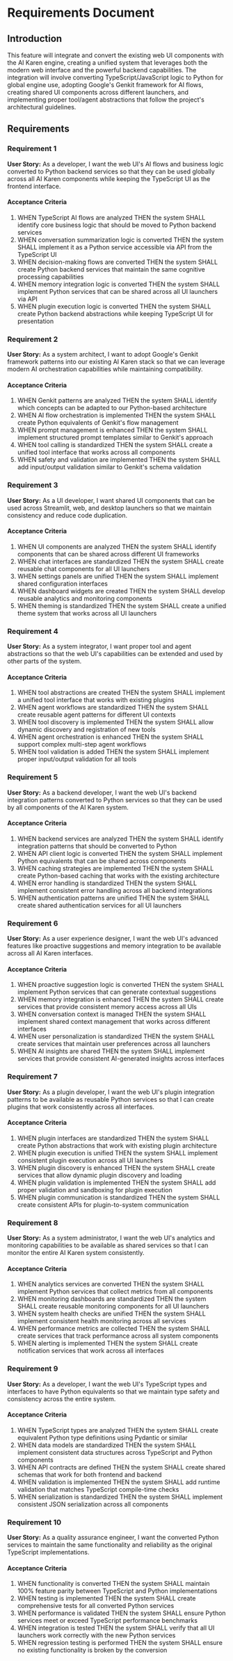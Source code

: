 # Requirements Document

## Introduction

This feature will integrate and convert the existing web UI components with the AI Karen engine, creating a unified system that leverages both the modern web interface and the powerful backend capabilities. The integration will involve converting TypeScript/JavaScript logic to Python for global engine use, adopting Google's Genkit framework for AI flows, creating shared UI components across different launchers, and implementing proper tool/agent abstractions that follow the project's architectural guidelines.

## Requirements

### Requirement 1

**User Story:** As a developer, I want the web UI's AI flows and business logic converted to Python backend services so that they can be used globally across all AI Karen components while keeping the TypeScript UI as the frontend interface.

#### Acceptance Criteria

1. WHEN TypeScript AI flows are analyzed THEN the system SHALL identify core business logic that should be moved to Python backend services
2. WHEN conversation summarization logic is converted THEN the system SHALL implement it as a Python service accessible via API from the TypeScript UI
3. WHEN decision-making flows are converted THEN the system SHALL create Python backend services that maintain the same cognitive processing capabilities
4. WHEN memory integration logic is converted THEN the system SHALL implement Python services that can be shared across all UI launchers via API
5. WHEN plugin execution logic is converted THEN the system SHALL create Python backend abstractions while keeping TypeScript UI for presentation

### Requirement 2

**User Story:** As a system architect, I want to adopt Google's Genkit framework patterns into our existing AI Karen stack so that we can leverage modern AI orchestration capabilities while maintaining compatibility.

#### Acceptance Criteria

1. WHEN Genkit patterns are analyzed THEN the system SHALL identify which concepts can be adapted to our Python-based architecture
2. WHEN AI flow orchestration is implemented THEN the system SHALL create Python equivalents of Genkit's flow management
3. WHEN prompt management is enhanced THEN the system SHALL implement structured prompt templates similar to Genkit's approach
4. WHEN tool calling is standardized THEN the system SHALL create a unified tool interface that works across all components
5. WHEN safety and validation are implemented THEN the system SHALL add input/output validation similar to Genkit's schema validation

### Requirement 3

**User Story:** As a UI developer, I want shared UI components that can be used across Streamlit, web, and desktop launchers so that we maintain consistency and reduce code duplication.

#### Acceptance Criteria

1. WHEN UI components are analyzed THEN the system SHALL identify components that can be shared across different UI frameworks
2. WHEN chat interfaces are standardized THEN the system SHALL create reusable chat components for all UI launchers
3. WHEN settings panels are unified THEN the system SHALL implement shared configuration interfaces
4. WHEN dashboard widgets are created THEN the system SHALL develop reusable analytics and monitoring components
5. WHEN theming is standardized THEN the system SHALL create a unified theme system that works across all UI launchers

### Requirement 4

**User Story:** As a system integrator, I want proper tool and agent abstractions so that the web UI's capabilities can be extended and used by other parts of the system.

#### Acceptance Criteria

1. WHEN tool abstractions are created THEN the system SHALL implement a unified tool interface that works with existing plugins
2. WHEN agent workflows are standardized THEN the system SHALL create reusable agent patterns for different UI contexts
3. WHEN tool discovery is implemented THEN the system SHALL allow dynamic discovery and registration of new tools
4. WHEN agent orchestration is enhanced THEN the system SHALL support complex multi-step agent workflows
5. WHEN tool validation is added THEN the system SHALL implement proper input/output validation for all tools

### Requirement 5

**User Story:** As a backend developer, I want the web UI's backend integration patterns converted to Python services so that they can be used by all components of the AI Karen system.

#### Acceptance Criteria

1. WHEN backend services are analyzed THEN the system SHALL identify integration patterns that should be converted to Python
2. WHEN API client logic is converted THEN the system SHALL implement Python equivalents that can be shared across components
3. WHEN caching strategies are implemented THEN the system SHALL create Python-based caching that works with the existing architecture
4. WHEN error handling is standardized THEN the system SHALL implement consistent error handling across all backend integrations
5. WHEN authentication patterns are unified THEN the system SHALL create shared authentication services for all UI launchers

### Requirement 6

**User Story:** As a user experience designer, I want the web UI's advanced features like proactive suggestions and memory integration to be available across all AI Karen interfaces.

#### Acceptance Criteria

1. WHEN proactive suggestion logic is converted THEN the system SHALL implement Python services that can generate contextual suggestions
2. WHEN memory integration is enhanced THEN the system SHALL create services that provide consistent memory access across all UIs
3. WHEN conversation context is managed THEN the system SHALL implement shared context management that works across different interfaces
4. WHEN user personalization is standardized THEN the system SHALL create services that maintain user preferences across all launchers
5. WHEN AI insights are shared THEN the system SHALL implement services that provide consistent AI-generated insights across interfaces

### Requirement 7

**User Story:** As a plugin developer, I want the web UI's plugin integration patterns to be available as reusable Python services so that I can create plugins that work consistently across all interfaces.

#### Acceptance Criteria

1. WHEN plugin interfaces are standardized THEN the system SHALL create Python abstractions that work with existing plugin architecture
2. WHEN plugin execution is unified THEN the system SHALL implement consistent plugin execution across all UI launchers
3. WHEN plugin discovery is enhanced THEN the system SHALL create services that allow dynamic plugin discovery and loading
4. WHEN plugin validation is implemented THEN the system SHALL add proper validation and sandboxing for plugin execution
5. WHEN plugin communication is standardized THEN the system SHALL create consistent APIs for plugin-to-system communication

### Requirement 8

**User Story:** As a system administrator, I want the web UI's analytics and monitoring capabilities to be available as shared services so that I can monitor the entire AI Karen system consistently.

#### Acceptance Criteria

1. WHEN analytics services are converted THEN the system SHALL implement Python services that collect metrics from all components
2. WHEN monitoring dashboards are standardized THEN the system SHALL create reusable monitoring components for all UI launchers
3. WHEN system health checks are unified THEN the system SHALL implement consistent health monitoring across all services
4. WHEN performance metrics are collected THEN the system SHALL create services that track performance across all system components
5. WHEN alerting is implemented THEN the system SHALL create notification services that work across all interfaces

### Requirement 9

**User Story:** As a developer, I want the web UI's TypeScript types and interfaces to have Python equivalents so that we maintain type safety and consistency across the entire system.

#### Acceptance Criteria

1. WHEN TypeScript types are analyzed THEN the system SHALL create equivalent Python type definitions using Pydantic or similar
2. WHEN data models are standardized THEN the system SHALL implement consistent data structures across TypeScript and Python components
3. WHEN API contracts are defined THEN the system SHALL create shared schemas that work for both frontend and backend
4. WHEN validation is implemented THEN the system SHALL add runtime validation that matches TypeScript compile-time checks
5. WHEN serialization is standardized THEN the system SHALL implement consistent JSON serialization across all components

### Requirement 10

**User Story:** As a quality assurance engineer, I want the converted Python services to maintain the same functionality and reliability as the original TypeScript implementations.

#### Acceptance Criteria

1. WHEN functionality is converted THEN the system SHALL maintain 100% feature parity between TypeScript and Python implementations
2. WHEN testing is implemented THEN the system SHALL create comprehensive tests for all converted Python services
3. WHEN performance is validated THEN the system SHALL ensure Python services meet or exceed TypeScript performance benchmarks
4. WHEN integration is tested THEN the system SHALL verify that all UI launchers work correctly with the new Python services
5. WHEN regression testing is performed THEN the system SHALL ensure no existing functionality is broken by the conversion